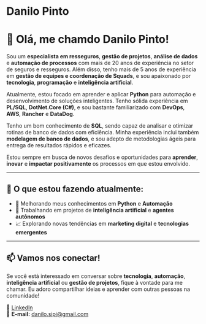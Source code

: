 # Danilo Pinto
# 👋 Olá, me chamdo Danilo Pinto!

Sou um **especialista em resseguros**, **gestão de projetos**, **análise de dados** e **automação de processos** com mais de 20 anos de experiência no setor de seguros e resseguros. Além disso, tenho mais de 5 anos de experiência em **gestão de equipes e coordenação de Squads**, e sou apaixonado por **tecnologia**, **programação** e **inteligência artificial**.

Atualmente, estou focado em aprender e aplicar **Python** para automação e desenvolvimento de soluções inteligentes. Tenho sólida experiência em **PL/SQL**, **DotNet.Core (C#)**, e sou bastante familiarizado com **DevOps**, **AWS**, **Rancher** e **DataDog**. 

Tenho um bom conhecimento de **SQL**, sendo capaz de analisar e otimizar rotinas de banco de dados com eficiência. Minha experiência inclui também **modelagem de banco de dados**, e sou adepto de metodologias ágeis para entrega de resultados rápidos e eficazes.

Estou sempre em busca de novos desafios e oportunidades para **aprender**, **inovar** e **impactar positivamente** os processos em que estou envolvido.

---

## 🚀 O que estou fazendo atualmente:

- 📌 Melhorando meus conhecimentos em **Python** e **Automação**
- 🤖 Trabalhando em projetos de **inteligência artificial** e **agentes autônomos**
- 📈 Explorando novas tendências em **marketing digital** e **tecnologias emergentes**

---

## 📫 Vamos nos conectar!

Se você está interessado em conversar sobre **tecnologia**, **automação**, **inteligência artificial** ou **gestão de projetos**, fique à vontade para me chamar. Eu adoro compartilhar ideias e aprender com outras pessoas na comunidade!

🔗 [LinkedIn](https://www.linkedin.com/in/danilopinto)  
📧 **E-mail:** danilo.sipi@gmail.com
